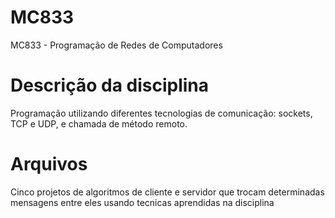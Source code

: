 # MC833
MC833 - Programação de Redes de Computadores 

# Descrição da disciplina

Programação utilizando diferentes tecnologias de comunicação: sockets, TCP e UDP, e chamada de método remoto. 

# Arquivos

Cinco projetos de algoritmos de cliente e servidor que trocam determinadas mensagens entre eles usando tecnicas aprendidas na disciplina
